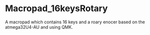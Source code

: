 # Macropad_16keysRotary
A macropad which contains 16 keys and a roary enocer based on the atmega32U4-AU and using QMK.

